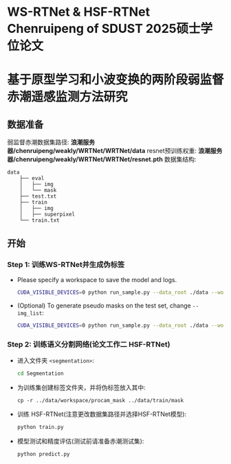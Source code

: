 # WS-RTNet & HSF-RTNet Chenruipeng of SDUST 2025硕士学位论文
# 基于原型学习和小波变换的两阶段弱监督赤潮遥感监测方法研究

## 数据准备

弱监督赤潮数据集路径: **浪潮服务器/chenruipeng/weakly/WRTNet/WRTNet/data**
resnet预训练权重: **浪潮服务器/chenruipeng/weakly/WRTNet/WRTNet/resnet.pth**
数据集结构:

```
data
    ├── eval
    │   ├── img
    │   └── mask
    ├── test.txt
    ├── train
    │   ├── img
    │   ├── superpixel
    └── train.txt
```

## 开始

### Step 1: 训练WS-RTNet并生成伪标签

- Please specify a workspace to save the model and logs.

    ```bash
    CUDA_VISIBLE_DEVICES=0 python run_sample.py --data_root ./data --work_space ./data/workspace --log_name sample_train --train_cam_pass True --train_procam_pass True --make_procam_pass True
    ```

- (Optional) To generate pseudo masks on the test set, change ```--img_list```:

    ```bash
    CUDA_VISIBLE_DEVICES=0 python run_sample.py --data_root ./data --work_space ./data/workspace --log_name sample_eval --make_procam_pass False --eval_cam_pass True  --img_list test.txt
    ```

### Step 2: 训练语义分割网络(论文工作二 HSF-RTNet)


- 进入文件夹 ```<segmentation>```:

    ```bash
    cd Segmentation
    ```

- 为训练集创建标签文件夹，并将伪标签放入其中:

    ```
    cp -r ../data/workspace/procam_mask ../data/train/mask
    ```

- 训练 HSF-RTNet(注意更改数据集路径并选择HSF-RTNet模型):

    ```bash
    python train.py
    ```

- 模型测试和精度评估(测试前请准备赤潮测试集):

    ```bash
    python predict.py
    ```

